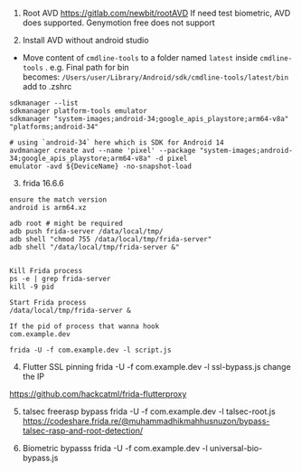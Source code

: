 1. Root AVD https://gitlab.com/newbit/rootAVD
If need test biometric, AVD does supported. Genymotion free does not support

2. Install AVD without android studio 

- Move content of `cmdline-tools` to a folder named `latest` inside `cmdline-tools` . e.g. Final path for bin becomes: `/Users/user/Library/Android/sdk/cmdline-tools/latest/bin`
add to .zshrc 

```
sdkmanager --list
sdkmanager platform-tools emulator
sdkmanager "system-images;android-34;google_apis_playstore;arm64-v8a" "platforms;android-34"

# using `android-34` here which is SDK for Android 14 
avdmanager create avd --name 'pixel' --package "system-images;android-34;google_apis_playstore;arm64-v8a" -d pixel
emulator -avd ${DeviceName} -no-snapshot-load
```

3. frida 16.6.6

```
ensure the match version
android is arm64.xz

adb root # might be required 
adb push frida-server /data/local/tmp/ 
adb shell "chmod 755 /data/local/tmp/frida-server" 
adb shell "/data/local/tmp/frida-server &"


Kill Frida process
ps -e | grep frida-server
kill -9 pid

Start Frida process
/data/local/tmp/frida-server & 

If the pid of process that wanna hook
com.example.dev

frida -U -f com.example.dev -l script.js
```

4. Flutter SSL pinning
frida -U -f com.example.dev -l ssl-bypass.js
change the IP

https://github.com/hackcatml/frida-flutterproxy

5. talsec freerasp bypass
frida -U -f com.example.dev -l talsec-root.js
https://codeshare.frida.re/@muhammadhikmahhusnuzon/bypass-talsec-rasp-and-root-detection/

6. Biometric bypasss
frida -U -f com.example.dev -l universal-bio-bypass.js
